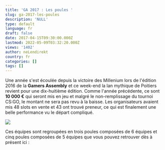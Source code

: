 ```yaml
---
title: 'GA 2017 : Les poules '
slug: ga-2017-les-poules
description: 'NULL'
type: default
language: fr
draft: false
date: 2017-04-15T09:30:00.000Z
lastmod: 2022-05-09T03:32:20.000Z
views: '1402'
author: neLendirekt
country: fr
categories: []
tags: []
---
```

Une année s'est écoulée depuis la victoire des Millenium lors de l'édition 2016 de la **Gamers Assembly** et ce week-end la lan mythique de Poitiers revient pour une dix-huitième édition. Comme l'année précédente, ce sont **10 000 €** qui seront mis en jeu et malgré le non-remplissage du tournoi CS:GO, le montant ne sera pas revu à la baisse. Les organisateurs avaient mis 48 slots en vente et 43 ont trouvé preneur, ce qui est finalement une belle performance vu le départ compliqué. 

![](/storage/images/58f1edd0dc2e6_logo2017jpg.jpg)

Ces équipes sont regroupées en trois poules composées de 6 équipes et cinq poules composées de 5 équipes que vous pouvez retrouver dès à présent ici :
